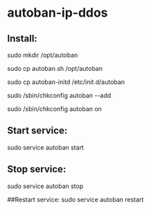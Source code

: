 autoban-ip-ddos
===============

## Install:
 sudo mkdir /opt/autoban
 
 sudo cp autoban.sh /opt/autoban
 
 sudo cp autoban-initd /etc/init.d/autoban
 
 sudo /sbin/chkconfig autoban --add
 
 sudo /sbin/chkconfig autoban on

## Start service:
 sudo service autoban start

## Stop service:
 sudo service autoban stop

##Restart service:
 sudo service autoban restart
